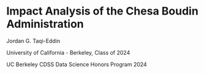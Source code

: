 # Impact Analysis of the Chesa Boudin Administration

Jordan G. Taqi-Eddin

University of California - Berkeley,  Class of 2024

UC Berkeley CDSS Data Science Honors Program 2024
